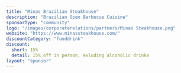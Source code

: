 ```yaml
---
title: "Minas Brazilian Steakhouse"
description: "Brazilian Open Barbecue Cuisine"
sponsorType: "community"
logo: "/images/corporaterelations/partners/Minas Steakhouse.png"
website: "https://www.minassteakhouse.com/"
discountCategory: "fooddrink"
discount:
  short: 15%
  detail: 15% off in person, exluding alcoholic drinks
layout: "sponsor"
---
```


